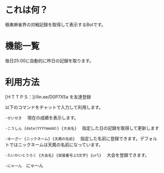 # これは何？
極東麻雀界の対戦記録を取得して表示するBotです。

# 機能一覧
毎日25:00に自動的に昨日の記録を取ります。
# 利用方法
[ＨＴＴＰＳ：]//lin.ee/D0P7X5a を友達登録

以下のコマンドをチャットで入力して利用します。

```-せいせき```　
現在の成績を表示します。

```-こうしん {date(YYYYmmdd)} {大会名}```　
指定した日の記録を取得して更新します

```-ゆーざー {ニックネーム} {天鳳の名前}```　
指定した名前に登録できます。デフォルトではニックネームは天鳳の名前になっています。

```-たいかいとうろく {大会名} {部屋番号上5文字} {url}```　
大会を登録できます。

```-にゃーん```　にゃ〜ん

